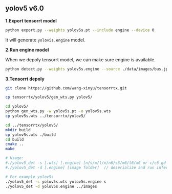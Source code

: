 ## yolov5 v6.0



**1.Export tensorrt model**

```bash
python export.py --weights yolov5s.pt --include engine --device 0
```

It will generate `yolov5s.engine` model.



**2.Run engine model**

When we depoly tensorrt model, we can make sure engine is available.

```bash
python detect.py --weights yolov5s.engine --source ./data/images/bus.jpg
```



**3.Tensorrt depoly**



```bash
git clone https://github.com/wang-xinyu/tensorrtx.git
```

```bash
cp tensorrtx/yolov5/gen_wts.py yolov5/
```

```bash
cd yolov5/
python gen_wts.py -w yolov5s.pt -o yolov5s.wts
cp yolov5s.wts ../tensorrtx/yolov5/
```

```bash
cd ../tensorrtx/yolov5/
mkdir build
cp yolov5s.wts ./build
cd build
cmake ..
make

# Usage:
#./yolov5_det -s [.wts] [.engine] [n/s/m/l/x/n6/s6/m6/l6/x6 or c/c6 gd gw]  // serialize model to plan file
#./yolov5_det -d [.engine] [image folder]  // deserialize and run inference, the images in [image folder] will be processed.

# For example yolov5s
./yolov5_det -s yolov5s.wts yolov5s.engine s
./yolov5_det -d yolov5s.engine ../images
```





















